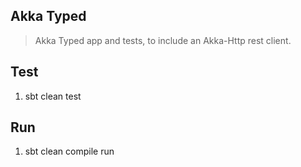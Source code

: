 Akka Typed
----------
>Akka Typed app and tests, to include an Akka-Http rest client.

Test
----
1. sbt clean test

Run
---
1. sbt clean compile run